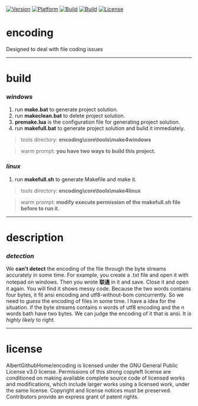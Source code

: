 [![Version](https://img.shields.io/badge/version-0.2.0-green.svg)](https://github.com/AlbertGithubHome/encoding/releases/tag/v0.2.0)
[![Platform](https://img.shields.io/badge/platform-linux%7Cwindows-lightgrey.svg)](https://github.com/AlbertGithubHome/encoding)
[![Build](https://img.shields.io/badge/build-linux-yellow.svg)](https://github.com/AlbertGithubHome/encoding/tree/master/core/tools/make4linux)
[![Build](https://img.shields.io/badge/build-windows-yellow.svg)](https://github.com/AlbertGithubHome/encoding/tree/master/core/tools/make4windows)
[![License](https://img.shields.io/badge/license-GPL3.0-blue.svg)](https://github.com/AlbertGithubHome/encoding/blob/master/LICENSE)

# encoding
Designed to deal with file coding issues

---

# build

### *windows*

1. run **make.bat** to generate project solution.
2. run **makeclean.bat** to delete project solution.
3. **premake.lua** is the configuration file for generating project solution.
4. run **makefull.bat** to generate project solution and bulid it immediately.

>tools directory: **encoding\core\tools\make4windows**

>warm prompt: **you have two ways to build this project.**

### *linux*

1. run **makefull.sh** to generate Makefile and make it.


>tools directory: **encoding\core\tools\make4linux**

>warm prompt: **modify execute permission of the makefull.sh file before to run it.**

---

# description

### *detection*

We **can't detect** the encoding of the file through the byte streams accurately in some time. For example, you create a .txt file and open it with notepad on windows. Then you wrote **联通** in it and save. Close it and open it again. You will find it shows messy code. Because the two words contains four bytes, it fit ansi encoding and utf8-without-bom concurrently. So we need to *guess* the encoding of files in some time. I have a idea for the situation. if the byte streams contains n words of utf8 encoding and the n words bath have two bytes. We can judge the encoding of it that is ansi. It *is highly likely* to right.

---

# license

AlbertGithubHome/encoding is licensed under the GNU General Public License v3.0 license. Permissions of this strong copyleft license are conditioned on making available complete source code of licensed works and modifications, which include larger works using a licensed work, under the same license. Copyright and license notices must be preserved. Contributors provide an express grant of patent rights.
